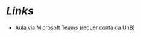 # _Links_

- [Aula via Microsoft Teams (requer conta da UnB)](https://web.microsoftstream.com/video/edecd125-c704-4145-a895-3ad4eb574ebf)
